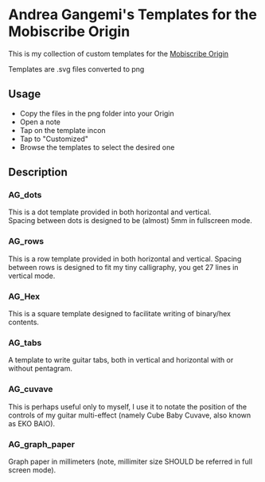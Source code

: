 # Andrea Gangemi's Templates for the Mobiscribe Origin

This is my collection of custom templates for the [Mobiscribe Origin](https://mobiscribe.com)  

Templates are .svg files converted to png

## Usage

- Copy the files in the png folder into your Origin
- Open a note
- Tap on the template incon
- Tap to "Customized"
- Browse the templates to select the desired one

## Description

### AG_dots

This is a dot template provided in both horizontal and vertical.  
Spacing between dots is designed to be (almost) 5mm in fullscreen mode.  

### AG_rows

This is a row template provided in both horizontal and vertical.
Spacing between rows is designed to fit my tiny calligraphy, you get 27 lines in vertical mode.  


### AG_Hex

This is a square template designed to facilitate writing of binary/hex contents.  

### AG_tabs

A template to write guitar tabs, both in vertical and horizontal with or without pentagram.  

### AG_cuvave

This is perhaps useful only to myself, I use it to notate the position of the controls of my guitar multi-effect (namely Cube Baby Cuvave, also known as EKO BAIO).  

### AG_graph_paper

Graph paper in millimeters (note, millimiter size SHOULD be referred in full screen mode).  




